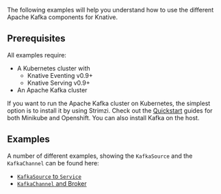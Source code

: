 The following examples will help you understand how to use the different Apache
Kafka components for Knative.

## Prerequisites

All examples require:

- A Kubernetes cluster with
  - Knative Eventing v0.9+
  - Knative Serving v0.9+
- An Apache Kafka cluster

If you want to run the Apache Kafka cluster on Kubernetes, the simplest option
is to install it by using Strimzi. Check out the
[Quickstart](https://strimzi.io/quickstarts/) guides for both Minikube and
Openshift. You can also install Kafka on the host.

## Examples

A number of different examples, showing the `KafkaSource` and the `KafkaChannel`
can be found here:

- [`KafkaSource` to `Service`](./source/README.md)
- [`KafkaChannel` and Broker](./channel/README.md)
